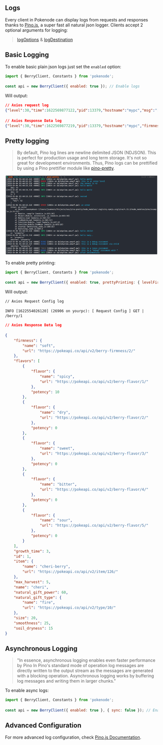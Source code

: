 ## Logs

Every client in Pokenode can display logs from requests and responses thanks to [Pino.js](https://github.com/pinojs/pino), a super fast all natural json logger.
Clients accept 2 optional arguments for logging:

> [logOptions](https://getpino.io/#/docs/api?id=options)
&
> [logDestination](https://getpino.io/#/docs/api?id=destination)

## Basic Logging

To enable basic plain json logs just set the `enabled` option:

```js
import { BerryClient, Constants } from 'pokenode';

const api = new BerryClient({ enabled: true }); // Enable logs

```

Will output:

```json
// Axios request log
{"level":30,"time":1622569877122,"pid":13379,"hostname":"mypc","msg":"[ Request Config ] GET | /berry/cheri | Cached"}

// Axios Response Data log
{"level":30,"time":1622569877219,"pid":13379,"hostname":"mypc","firmness":{"name":"soft","url":"https://pokeapi.co/api/v2/berry-firmness/2/"},"flavors":[{"flavor":{"name":"spicy","url":"https://pokeapi.co/api/v2/berry-flavor/1/"},"potency":10},{"flavor":{"name":"dry","url":"https://pokeapi.co/api/v2/berry-flavor/2/"},"potency":0},{"flavor":{"name":"sweet","url":"https://pokeapi.co/api/v2/berry-flavor/3/"},"potency":0},{"flavor":{"name":"bitter","url":"https://pokeapi.co/api/v2/berry-flavor/4/"},"potency":0},{"flavor":{"name":"sour","url":"https://pokeapi.co/api/v2/berry-flavor/5/"},"potency":0}],"growth_time":3,"id":1,"item":{"name":"cheri-berry","url":"https://pokeapi.co/api/v2/item/126/"},"max_harvest":5,"name":"cheri","natural_gift_power":60,"natural_gift_type":{"name":"fire","url":"https://pokeapi.co/api/v2/type/10/"},"size":20,"smoothness":25,"soil_dryness":15}
```

## Pretty logging

> By default, Pino log lines are newline delimited JSON (NDJSON). This is perfect for production usage and long term storage. It's not so great for development environments. Thus, Pino logs can be prettified by using a Pino prettifier module like [pino-pretty](https://github.com/pinojs/pino-pretty).

![pretty](_media/pino-pretty-demo.png)

To enable pretty printing:

```js
import { BerryClient, Constants } from 'pokenode';

const api = new BerryClient({ enabled: true, prettyPrinting: { levelFirst: true, colorize: true } }); // Enable pretty logs (recommended for development)

```

Will output:

```log
// Axios Request Config log

INFO [1622554026120] (26906 on yourpc): [ Request Config ] GET | /berry/1

```

```json
// Axios Response Data log

{
    "firmness": {
        "name": "soft",
        "url": "https://pokeapi.co/api/v2/berry-firmness/2/"
    },
    "flavors": [
        {
            "flavor": {
                "name": "spicy",
                "url": "https://pokeapi.co/api/v2/berry-flavor/1/"
            },
            "potency": 10
        },
        {
            "flavor": {
                "name": "dry",
                "url": "https://pokeapi.co/api/v2/berry-flavor/2/"
            },
            "potency": 0
        },
        {
            "flavor": {
                "name": "sweet",
                "url": "https://pokeapi.co/api/v2/berry-flavor/3/"
            },
            "potency": 0
        },
        {
            "flavor": {
                "name": "bitter",
                "url": "https://pokeapi.co/api/v2/berry-flavor/4/"
            },
            "potency": 0
        },
        {
            "flavor": {
                "name": "sour",
                "url": "https://pokeapi.co/api/v2/berry-flavor/5/"
            },
            "potency": 0
        }
    ],
    "growth_time": 3,
    "id": 1,
    "item": {
        "name": "cheri-berry",
        "url": "https://pokeapi.co/api/v2/item/126/"
    },
    "max_harvest": 5,
    "name": "cheri",
    "natural_gift_power": 60,
    "natural_gift_type": {
        "name": "fire",
        "url": "https://pokeapi.co/api/v2/type/10/"
    },
    "size": 20,
    "smoothness": 25,
    "soil_dryness": 15
}
```

## Asynchronous Logging

> "In essence, asynchronous logging enables even faster performance by Pino In Pino's standard mode of operation log messages are directly written to the output stream as the messages are generated with a blocking operation. Asynchronous logging works by buffering log messages and writing them in larger chunks."

To enable async logs:

```js
import { BerryClient, Constants } from 'pokenode';

const api = new BerryClient({ enabled: true }, { sync: false }); // Enable asynchronous logs
```

## Advanced Configuration

For more advanced log configuration, check [Pino.js Documentation](https://getpino.io/#/).
